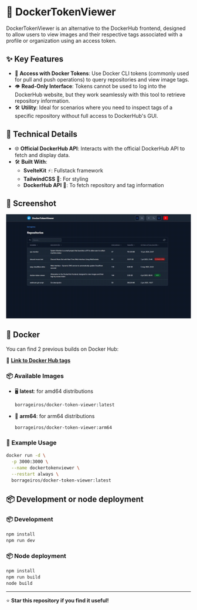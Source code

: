 # 🐳 DockerTokenViewer

DockerTokenViewer is an alternative to the DockerHub frontend, designed to allow users to view images and their respective tags associated with a profile or organization using an access token.

## ✨ Key Features

- 🔑 **Access with Docker Tokens**: Use Docker CLI tokens (commonly used for pull and push operations) to query repositories and view image tags.
- 👁️ **Read-Only Interface**: Tokens cannot be used to log into the DockerHub website, but they work seamlessly with this tool to retrieve repository information.
- 🛠️ **Utility**: Ideal for scenarios where you need to inspect tags of a specific repository without full access to DockerHub's GUI.

## 🔧 Technical Details

- 🌐 **Official DockerHub API**: Interacts with the official DockerHub API to fetch and display data.
- 🛠️ **Built With**:
  - **SvelteKit** ⚡: Fullstack framework
  - **TailwindCSS** 🎨: For styling
  - **DockerHub API** 🐋: To fetch repository and tag information

## 📸 Screenshot

![screenshot](./screenshot.gif)

## 🐳 Docker

You can find 2 previous builds on Docker Hub:

🔗 **[Link to Docker Hub tags](https://hub.docker.com/repository/docker/borrageiros/docker-token-viewer/tags)**

### 📦 Available Images

- 🖥️ **latest**: for amd64 distributions

  ```bash
  borrageiros/docker-token-viewer:latest
  ```

- 🔧 **arm64**: for arm64 distributions
  ```bash
  borrageiros/docker-token-viewer:arm64
  ```

### 🚀 Example Usage

```bash
docker run -d \
  -p 3000:3000 \
  --name dockertokenviewer \
  --restart always \
  borrageiros/docker-token-viewer:latest
```

## 📦 Development or node deployment

### 📦 Development

```bash
npm install
npm run dev
```

### 📦 Node deployment

```bash
npm install
npm run build
node build
```

---

⭐ **Star this repository if you find it useful!**
